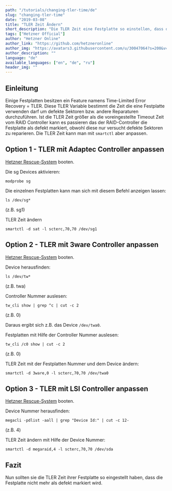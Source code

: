 ```yaml
---
path: "/tutorials/changing-tler-time/de"
slug: "changing-tler-time"
date: "2019-03-08"
title: "TLER Zeit Ändern"
short_description: "Die TLER Zeit eine Festplatte so einstellen, dass die Festplatte nicht mehr als defekt markiert wird."
tags: ["Hetzner Official"]
author: "Hetzner Online"
author_link: "https://github.com/hetzneronline"
author_img: "https://avatars3.githubusercontent.com/u/30047064?s=200&v=4"
author_description: ""
language: "de"
available_languages: ["en", "de", "ru"]
header_img: ""
---
```


## Einleitung

Einige Festplatten besitzen ein Feature namens Time-Limited Error Recovery = TLER. Diese TLER Variable bestimmt die Zeit die eine Festplatte verwenden darf um defekte Sektoren bzw. andere Reparaturen durchzuführen. Ist die TLER Zeit größer als die voreingestellte Timeout Zeit vom RAID Controller kann es passieren das der RAID-Controller die Festplatte als defekt markiert, obwohl diese nur versucht defekte Sektoren zu reparieren. Die TLER Zeit kann man mit `smartctl` aber anpassen.

## Option 1 - TLER mit Adaptec Controller anpassen

[Hetzner Rescue-System](https://wiki.hetzner.de/index.php/Hetzner_Rescue-System) booten.

Die sg Devices aktivieren:

```console
modprobe sg
```

Die einzelnen Festplatten kann man sich mit diesem Befehl anzeigen lassen:

```console
ls /dev/sg*
```

(z.B. sg1)

TLER Zeit ändern

```console
smartctl -d sat -l scterc,70,70 /dev/sg1
```

## Option 2 - TLER mit 3ware Controller anpassen

[Hetzner Rescue-System](https://wiki.hetzner.de/index.php/Hetzner_Rescue-System) booten.

Device herausfinden:

```console
ls /dev/tw*
```

(z.B. twa)

Controller Nummer auslesen:

```console
tw_cli show | grep ^c | cut -c 2
```

(z.B. 0)

Daraus ergibt sich z.B. das Device `/dev/twa0`.

Festplatten mit Hilfe der Controller Nummer auslesen:

```console
tw_cli /c0 show | cut -c 2
```

(z.B. 0)

TLER Zeit mit der Festplatten Nummer und dem Device ändern:

```console
smartctl -d 3ware,0 -l scterc,70,70 /dev/twa0
```

## Option 3 - TLER mit LSI Controller anpassen

[Hetzner Rescue-System](https://wiki.hetzner.de/index.php/Hetzner_Rescue-System) booten.

Device Nummer herausfinden:

```console
megacli -pdlist -aall | grep "Device Id:" | cut -c 12-
```

(z.B. 4)

TLER Zeit ändern mit Hilfe der Device Nummer:

```console
smartctl -d megaraid,4 -l scterc,70,70 /dev/sda
```

## Fazit

Nun sollten sie die TLER Zeit ihrer Festplatte so eingestellt haben, dass die Festplatte nicht mehr als defekt markiert wird.

